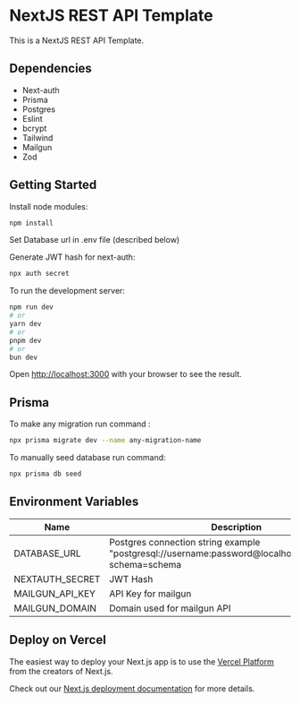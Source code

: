 # NextJS REST API Template

This is a NextJS REST API Template.

## Dependencies

- Next-auth
- Prisma
- Postgres
- Eslint
- bcrypt
- Tailwind
- Mailgun
- Zod

## Getting Started

Install node modules:

```bash
npm install
```

Set Database url in .env file (described below)

Generate JWT hash for next-auth:

```bash
npx auth secret
```

To run the development server:

```bash
npm run dev
# or
yarn dev
# or
pnpm dev
# or
bun dev
```

Open [http://localhost:3000](http://localhost:3000) with your browser to see the result.

## Prisma

To make any migration run command :

```bash
npx prisma migrate dev --name any-migration-name
```

To manually seed database run command:

```bash
npx prisma db seed
```

## Environment Variables

| Name            | Description                                                                                              |
| --------------- | -------------------------------------------------------------------------------------------------------- |
| DATABASE_URL    | Postgres connection string example "postgresql://username:password@localhost:port/postgres?schema=schema |
| NEXTAUTH_SECRET | JWT Hash                                                                                                 |
| MAILGUN_API_KEY | API Key for mailgun                                                                                      |
| MAILGUN_DOMAIN  | Domain used for mailgun API                                                                              |

## Deploy on Vercel

The easiest way to deploy your Next.js app is to use the [Vercel Platform](https://vercel.com/new?utm_medium=default-template&filter=next.js&utm_source=create-next-app&utm_campaign=create-next-app-readme) from the creators of Next.js.

Check out our [Next.js deployment documentation](https://nextjs.org/docs/app/building-your-application/deploying) for more details.
